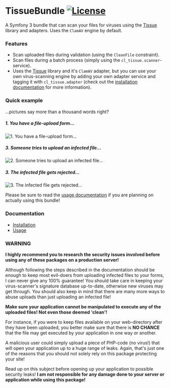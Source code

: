 # TissueBundle [![License](https://poser.pugx.org/cleentfaar/tissue-bundle/license.svg)](https://packagist.org/packages/cleentfaar/tissue-bundle)

A Symfony 3 bundle that can scan your files for viruses using the [Tissue](https://github.com/bubnovKelnik/tissue) library
and adapters. Uses the `ClamAV` engine by default.

### Features

- Scan uploaded files during validation (using the `CleanFile` constraint).
- Scan files during a batch process (simply using the `cl_tissue.scanner`-service).
- Uses the [Tissue](https://github.com/bubnovKelnik/tissue) library and it's `ClamAV` adapter, but you can use your own
virus-scanning engine by adding your own adapter service and tagging it with `cl_tissue.adapter`
(check out the [installation documentation](Resources/doc/installation.md) for more information).


### Quick example

...pictures say more than a thousand words right?

##### 1. You have a file-upload form...
![1. You have a file-upload form...](Resources/doc/screens/upload1.png)

##### 3. Someone tries to upload an infected file...
![2. Someone tries to upload an infected file...](Resources/doc/screens/upload2.png)

##### 3. The infected file gets rejected...
![3. The infected file gets rejected...](Resources/doc/screens/upload3.png)

Please be sure to read the [usage documentation](Resources/doc/usage.md) if you are planning on actually using this bundle!


### Documentation

- [Installation](Resources/doc/installation.md)
- [Usage](Resources/doc/usage.md)


### WARNING

**I highly recommend you to research the security issues involved before using any of these packages on a production server!**

Although following the steps described in the documentation should be enough to keep most evil-doers from uploading infected
files to your forms, I can never give any 100% guarantee! You should take care in keeping your virus-scanner's signature
database up-to-date, otherwise new viruses may get through. You should also keep in mind that there are many more ways to
abuse uploads than just uploading an infected file!

**Make sure your application cannot be manipulated to execute any of the uploaded files! Not even those deemed 'clean'!**

For instance, if you were to keep files available on your web-directory after they have been uploaded, you better
make sure that there is **NO CHANCE** that the file may get executed by your application in one way or another.

A malicious user could simply upload a piece of PHP-code (no virus!) that will open your application up to a huge range
of leaks. Again, that's just one of the reasons that you should not solely rely on this package protecting your site!

Read up on this subject before opening up your application to possible security leaks! **I am not responsible for
any damage done to your server or application while using this package!**
